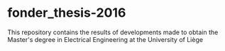 # fonder_thesis-2016
This repository contains the results of developments made to obtain the Master's degree in Electrical Engineering at the University of Liège
